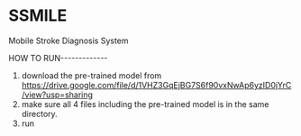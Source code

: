 # SSMILE
Mobile Stroke Diagnosis System

HOW TO RUN-------------

1. download the pre-trained model from https://drive.google.com/file/d/1VHZ3GqEjBG7S6f90vxNwAp6yzID0jYrC/view?usp=sharing
2. make sure all 4 files including the pre-trained model is in the same directory.
3. run 
